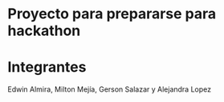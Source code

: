 # Proyecto para prepararse para hackathon

# Integrantes

Edwin Almira, Milton Mejía, Gerson Salazar  y Alejandra Lopez
